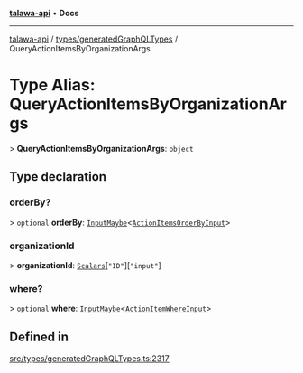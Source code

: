 [**talawa-api**](../../../README.md) • **Docs**

***

[talawa-api](../../../modules.md) / [types/generatedGraphQLTypes](../README.md) / QueryActionItemsByOrganizationArgs

# Type Alias: QueryActionItemsByOrganizationArgs

\> **QueryActionItemsByOrganizationArgs**: `object`

## Type declaration

### orderBy?

\> `optional` **orderBy**: [`InputMaybe`](InputMaybe.md)\<[`ActionItemsOrderByInput`](ActionItemsOrderByInput.md)\>

### organizationId

\> **organizationId**: [`Scalars`](Scalars.md)\[`"ID"`\]\[`"input"`\]

### where?

\> `optional` **where**: [`InputMaybe`](InputMaybe.md)\<[`ActionItemWhereInput`](ActionItemWhereInput.md)\>

## Defined in

[src/types/generatedGraphQLTypes.ts:2317](https://github.com/PalisadoesFoundation/talawa-api/blob/d0c167bb942c4778fba221c2cdd27665fc7dbf61/src/types/generatedGraphQLTypes.ts#L2317)
